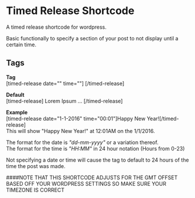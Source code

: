 Timed Release Shortcode
=======================

A timed release shortcode for wordpress.

Basic functionally to specify a section of your post to not display until a certain time.

Tags
----
<strong>Tag</strong>  
[timed-release date="" time=""] [/timed-release]

<strong>Default</strong>  
[timed-release] Lorem Ipsum ... [/timed-release]

<strong>Example</strong>  
[timed-release date="1-1-2016" time="00:01"]Happy New Year![/timed-release]  
This will show "Happy New Year!" at 12:01AM on the 1/1/2016.  
  
The format for the date is <em>"dd-mm-yyyy"</em> or a variation thereof.  
The format for the time is <em>"HH:MM"</em> in 24 hour notation (Hours from 0-23)

Not specifying a date or time will cause the tag to default to 24 hours of the time the post was made.

####NOTE THAT THIS SHORTCODE ADJUSTS FOR THE GMT OFFSET BASED OFF YOUR WORDPRESS SETTINGS SO MAKE SURE YOUR TIMEZONE IS CORRECT



